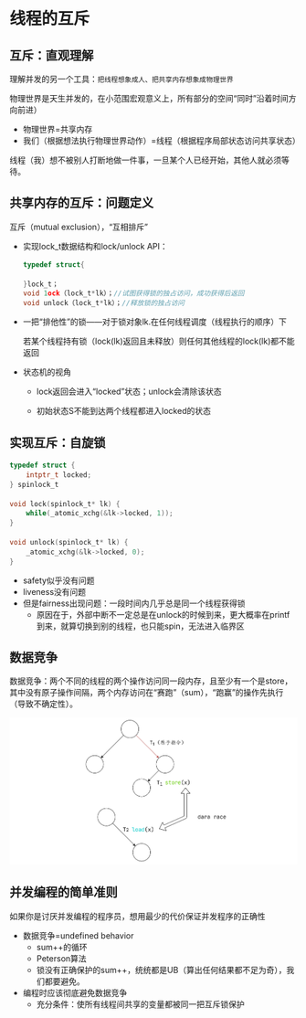# 线程的互斥

## 互斥：直观理解

理解并发的另一个工具：`把线程想象成人、把共享内存想象成物理世界`

物理世界是天生并发的，在小范围宏观意义上，所有部分的空间“同时”沿着时间方向前进）

- 物理世界=共享内存
- 我们（根据想法执行物理世界动作）=线程（根据程序局部状态访问共享状态）

线程（我）想不被别人打断地做一件事，一旦某个人已经开始，其他人就必须等待。

## 共享内存的互斥：问题定义

互斥（mutual exclusion），“互相排斥”

- 实现lock_t数据结构和lock/unlock API：

  ```c
  typedef struct{
      
  }lock_t；
  void 1ock（lock_t*lk）；//试图获得锁的独占访问，成功获得后返回
  void unlock（lock_t*lk）；//释放锁的独占访问
  ```

- 一把“排他性”的锁——对于锁对象lk.在任何线程调度（线程执行的顺序）下

  若某个线程持有锁（lock(lk)返回且未释放）则任何其他线程的lock(lk)都不能返回

- 状态机的视角
  
  - lock返回会进入“locked”状态；unlock会清除该状态
  
  - 初始状态S不能到达两个线程都进入locked的状态

## 实现互斥：自旋锁


```c
typedef struct {
    intptr_t locked;
} spinlock_t

void lock(spinlock_t* lk) {
    while(_atomic_xchg(&lk->locked, 1));
}

void unlock(spinlock_t* lk) {
    _atomic_xchg(&lk->locked, 0);
}
```
+ safety似乎没有问题
+ liveness没有问题
+ 但是fairness出现问题：一段时间内几乎总是同一个线程获得锁
  + 原因在于，外部中断不一定总是在unlock的时候到来，更大概率在printf到来，就算切换到别的线程，也只能spin，无法进入临界区

## 数据竞争

数据竞争：两个不同的线程的两个操作访问同一段内存，且至少有一个是store，其中没有原子操作间隔，两个内存访问在“赛跑”（sum），“跑赢”的操作先执行（导致不确定性）。

![05.png](./img/03.png)

## 并发编程的简单准则

如果你是讨厌并发编程的程序员，想用最少的代价保证并发程序的正确性

- 数据竞争=undefined behavior
  - sum++的循环
  - Peterson算法
  - 锁没有正确保护的sum++，统统都是UB（算出任何结果都不足为奇），我们都要避免。
- 编程时应该彻底避免数据竞争
  - 充分条件：使所有线程间共享的变量都被同一把互斥锁保护


